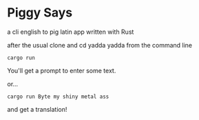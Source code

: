 # Piggy Says
a cli english to pig latin app written with Rust

after the usual clone and cd yadda yadda from the command line

`cargo run`

You'll get a prompt to enter some text.

or...

`cargo run Byte my shiny metal ass` 

and get a translation!
